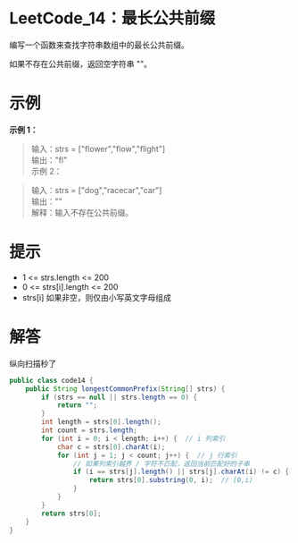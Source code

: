 # LeetCode_14：最长公共前缀

编写一个函数来查找字符串数组中的最长公共前缀。

如果不存在公共前缀，返回空字符串 ""。

# 示例

**示例 1：**

>输入：strs = ["flower","flow","flight"]  
输出："fl"  
示例 2：

>输入：strs = ["dog","racecar","car"]  
输出：""  
解释：输入不存在公共前缀。


# 提示

- 1 <= strs.length <= 200
- 0 <= strs[i].length <= 200
- strs[i] 如果非空，则仅由小写英文字母组成

# 解答
纵向扫描秒了
```java
public class code14 {
    public String longestCommonPrefix(String[] strs) {
        if (strs == null || strs.length == 0) {
            return "";
        }
        int length = strs[0].length();
        int count = strs.length;
        for (int i = 0; i < length; i++) {  // i 列索引
            char c = strs[0].charAt(i);
            for (int j = 1; j < count; j++) {  // j 行索引
                // 如果列索引越界 / 字符不匹配，返回当前匹配好的子串
                if (i == strs[j].length() || strs[j].charAt(i) != c) {
                    return strs[0].substring(0, i);  // [0,i)
                }
            }
        }
        return strs[0];
    }
}

```